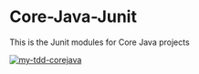 # Core-Java-Junit
This is the Junit modules for Core Java projects


[![my-tdd-corejava](https://github.com/Junit-modules/Core-Java-Junit/actions/workflows/maven-my-tdd-corejava.yml/badge.svg)](https://github.com/Junit-modules/Core-Java-Junit/actions/workflows/maven-my-tdd-corejava.yml)
